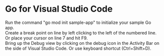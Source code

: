 # Go for Visual Studio Code
Run the command "go mod init sample-app" to initialize your sample Go app.<br>
Create a break point on line by left clicking to the left of the numbered line. Or place your cursor on line 7 and hit F9.<br>
Bring up the Debug view by clicking on the debug icon in the Activity Bar on the side of Visual Studio Code. Or use keyboard shortcut (Ctrl+Shift+D).<br>